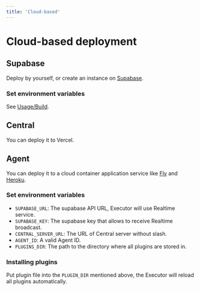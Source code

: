 ```yaml
---
title: 'Cloud-based'
---
```


# Cloud-based deployment

## Supabase

Deploy by yourself, or create an instance on [Supabase](https://supabase.com/).

### Set environment variables

See [Usage/Build](../build#steps-2).

## Central

You can deploy it to Vercel.

## Agent

You can deploy it to a cloud container application service like [Fly](https://fly.io/) and [Heroku](https://www.heroku.com/).

### Set environment variables

- `SUPABASE_URL`: The supabase API URL, Executor will use Realtime service.
- `SUPABASE_KEY`: The supabase key that allows to receive Realtime broadcast.
- `CENTRAL_SERVER_URL`: The URL of Central server without slash.
- `AGENT_ID`: A valid Agent ID.
- `PLUGINS_DIR`: The path to the directory where all plugins are stored in.

### Installing plugins

Put plugin file into the `PLUGIN_DIR` mentioned above, the Executor will reload all plugins automatically.
